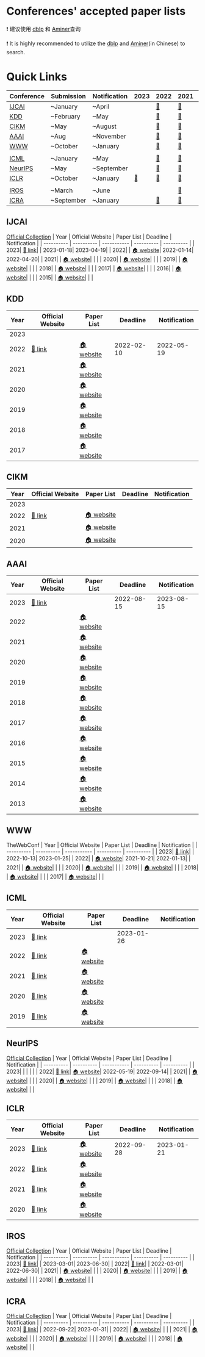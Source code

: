# Conferences' accepted paper lists

❗ 建议使用 [dblp](https://dblp.uni-trier.de/) 和 [Aminer](https://www.aminer.cn/conf)查询

❗ It is highly recommended to utilize the [dblp](https://dblp.uni-trier.de/) and [Aminer](https://www.aminer.cn/conf)(in Chinese) to search.

# Quick Links
| Conference | Submission | Notification | 2023 | 2022 | 2021 | 2020 | 2019 |
| ---------- | ---------- | ------------ | ---- | ---- | ---- | ---- | ---- |
| [IJCAI](#IJCAI) | ~January | ~April |   | [🔗](https://ijcai-22.org/main-track-accepted-papers/) | [🔗](https://ijcai-21.org/program-main-track/) | [🔗](http://static.ijcai.org/2020-accepted_papers.html) | [🔗](https://www.ijcai19.org/accepted-papers.html) | 
| [KDD](#KDD) | ~February | ~May |   | [🔗](https://kdd.org/kdd2022/paperRT.html) | [🔗](https://www.kdd.org/kdd2021/accepted-papers) | [🔗](https://www.kdd.org/kdd2020/accepted-papers) | [🔗](https://www.kdd.org/kdd2019/accepted-papers) | 
| [CIKM](#CIKM) | ~May | ~August |   | [🔗](https://www.cikm2022.org/papers-posters) | [🔗](https://www.cikm2021.org/accepted-papers) | [🔗](https://www.cikm2020.org/index.html@p=1073.html) |   | 
| [AAAI](#AAAI) | ~Aug | ~November |   | [🔗](https://aaai.org/Conferences/AAAI-22/wp-content/uploads/2021/12/AAAI-22_Accepted_Paper_List_Main_Technical_Track.pdf) | [🔗](https://aaai.org/Conferences/AAAI-21/wp-content/uploads/2020/12/AAAI-21_Accepted-Paper-List.Main_.Technical.Track_.pdf) | [🔗](https://aaai.org/Conferences/AAAI-20/wp-content/uploads/2020/01/AAAI-20-Accepted-Paper-List.pdf) | [🔗](https://aaai.org/Conferences/AAAI-19/wp-content/uploads/2018/11/AAAI-19_Accepted_Papers.pdf) | 
| [WWW](#WWW) | ~October | ~January |   | [🔗](https://www2022.thewebconf.org/accepted-papers/) | [🔗](https://www2021.thewebconf.org/program/papers/) | [🔗](https://dl.acm.org/doi/proceedings/10.1145/3366423) | [🔗](https://www2019.thewebconf.org/accepted-papers) | 
| | | | | | | | | 
| [ICML](#ICML) | ~January | ~May |   | [🔗](https://icml.cc/Conferences/2022/Schedule) | [🔗](https://icml.cc/Conferences/2021/Schedule) | [🔗](https://icml.cc/Conferences/2020/Schedule) | [🔗](https://icml.cc/Conferences/2019/Schedule) | 
| [NeurIPS](#NeurIPS) | ~May | ~September |   | [🔗](https://nips.cc/Conferences/2022/Schedule) | [🔗](https://papers.nips.cc/paper/2021) | [🔗](https://papers.nips.cc/paper/2020) | [🔗](https://papers.nips.cc/paper/2019) | 
| [ICLR](#ICLR) | ~October | ~January | [🔗](https://openreview.net/group?id=ICLR.cc/2020/Conference) | [🔗](https://openreview.net/group?id=ICLR.cc/2020/Conference) | [🔗](https://openreview.net/group?id=ICLR.cc/2020/Conference) | [🔗](https://openreview.net/group?id=ICLR.cc/2020/Conference) |   | 
| | | | | | | | | 
| [IROS](#IROS) | ~March | ~June |   |   | [🔗](https://ieeexplore.ieee.org/xpl/conhome/9635848/proceeding) | [🔗](https://ieeexplore.ieee.org/xpl/conhome/9340668/proceeding) | [🔗](https://ieeexplore.ieee.org/xpl/conhome/8957008/proceeding) | 
| [ICRA](#ICRA) | ~September | ~January |   | [🔗](https://ieeexplore.ieee.org/xpl/conhome/9811522/proceeding) | [🔗](https://ieeexplore.ieee.org/xpl/conhome/9560720/proceeding) | [🔗](https://ieeexplore.ieee.org/xpl/conhome/9187508/proceeding) | [🔗](https://ieeexplore.ieee.org/xpl/conhome/8780387/proceeding) | 



## IJCAI
[Official Collection](https://www.ijcai.org/past_proceedings)
| Year | Official Website |  Paper List | Deadline | Notification |
| ---------- | ---------- | ----------- | ---------- | ---------- |
| 2023| [🔗 link](https://ijcai-23.org/)|  | 2023-01-18| 2023-04-19|
| 2022|  | [🏠 website](https://ijcai-22.org/main-track-accepted-papers/)| 2022-01-14| 2022-04-20|
| 2021|  | [🏠 website](https://ijcai-21.org/program-main-track/)| | |
| 2020|  | [🏠 website](http://static.ijcai.org/2020-accepted_papers.html)| | |
| 2019|  | [🏠 website](https://www.ijcai19.org/accepted-papers.html)| | |
| 2018|  | [🏠 website](https://www.ijcai-18.org/accepted-papers/index.html)| | |
| 2017|  | [🏠 website](https://ijcai-17.org/accepted-papers.html)| | |
| 2016|  | [🏠 website](https://www.ijcai.org/proceedings/2016)| | |
| 2015|  | [🏠 website](https://www.ijcai.org/Proceedings/2015)| | |



## KDD
| Year | Official Website |  Paper List | Deadline | Notification |
| ---------- | ---------- | ----------- | ---------- | ---------- |
| 2023|  |  | | |
| 2022| [🔗 link](https://kdd.org/kdd2022/index.html)| [🏠 website](https://kdd.org/kdd2022/paperRT.html)| 2022-02-10| 2022-05-19|
| 2021|  | [🏠 website](https://www.kdd.org/kdd2021/accepted-papers)| | |
| 2020|  | [🏠 website](https://www.kdd.org/kdd2020/accepted-papers)| | |
| 2019|  | [🏠 website](https://www.kdd.org/kdd2019/accepted-papers)| | |
| 2018|  | [🏠 website](https://www.kdd.org/kdd2018/accepted-papers)| | |
| 2017|  | [🏠 website](https://www.kdd.org/kdd2017/accepted-papers)| | |



## CIKM
| Year | Official Website |  Paper List | Deadline | Notification |
| ---------- | ---------- | ----------- | ---------- | ---------- |
| 2023|  |  | | |
| 2022| [🔗 link](https://www.cikm2022.org/)| [🏠 website](https://www.cikm2022.org/papers-posters)| | |
| 2021|  | [🏠 website](https://www.cikm2021.org/accepted-papers)| | |
| 2020|  | [🏠 website](https://www.cikm2020.org/index.html@p=1073.html)| | |



## AAAI
| Year | Official Website |  Paper List | Deadline | Notification |
| ---------- | ---------- | ----------- | ---------- | ---------- |
| 2023| [🔗 link](https://aaai.org/Conferences/AAAI-23/)|  | 2022-08-15| 2023-08-15|
| 2022|  | [🏠 website](https://aaai.org/Conferences/AAAI-22/wp-content/uploads/2021/12/AAAI-22_Accepted_Paper_List_Main_Technical_Track.pdf)| | |
| 2021|  | [🏠 website](https://aaai.org/Conferences/AAAI-21/wp-content/uploads/2020/12/AAAI-21_Accepted-Paper-List.Main_.Technical.Track_.pdf)| | |
| 2020|  | [🏠 website](https://aaai.org/Conferences/AAAI-20/wp-content/uploads/2020/01/AAAI-20-Accepted-Paper-List.pdf)| | |
| 2019|  | [🏠 website](https://aaai.org/Conferences/AAAI-19/wp-content/uploads/2018/11/AAAI-19_Accepted_Papers.pdf)| | |
| 2018|  | [🏠 website](https://aaai.org/Conferences/AAAI-18/wp-content/uploads/2017/12/AAAI-18-Accepted-Paper-List.Web_.pdf)| | |
| 2017|  | [🏠 website](https://www.aaai.org/Conferences/AAAI/2017/aaai17accepted-papers.pdf)| | |
| 2016|  | [🏠 website](https://www.aaai.org/Conferences/AAAI/2016/aaai16accepted-papers.pdf)| | |
| 2015|  | [🏠 website](https://www.aaai.org/Conferences/AAAI/2015/iaai15accepted-papers.pdf)| | |
| 2014|  | [🏠 website](https://www.aaai.org/Conferences/AAAI/2014/aaai14accepts.php)| | |
| 2013|  | [🏠 website](https://www.aaai.org/Conferences/AAAI/2013/aaai13accepts.php)| | |



## WWW
TheWebConf
| Year | Official Website |  Paper List | Deadline | Notification |
| ---------- | ---------- | ----------- | ---------- | ---------- |
| 2023| [🔗 link](https://www2023.thewebconf.org/)|  | 2022-10-13| 2023-01-25|
| 2022|  | [🏠 website](https://www2022.thewebconf.org/accepted-papers/)| 2021-10-21| 2022-01-13|
| 2021|  | [🏠 website](https://www2021.thewebconf.org/program/papers/)| | |
| 2020|  | [🏠 website](https://dl.acm.org/doi/proceedings/10.1145/3366423)| | |
| 2019|  | [🏠 website](https://www2019.thewebconf.org/accepted-papers)| | |
| 2018|  | [🏠 website](https://dl.acm.org/doi/proceedings/10.5555/3178876)| | |
| 2017|  | [🏠 website](https://dl.acm.org/doi/proceedings/10.1145/3308558)| | |



## ICML
| Year | Official Website |  Paper List | Deadline | Notification |
| ---------- | ---------- | ----------- | ---------- | ---------- |
| 2023| [🔗 link](https://icml.cc/Conferences/2023)|  | 2023-01-26| |
| 2022| [🔗 link](https://icml.cc/Conferences/2022)| [🏠 website](https://icml.cc/Conferences/2022/Schedule)| | |
| 2021| [🔗 link](https://icml.cc/Conferences/2021)| [🏠 website](https://icml.cc/Conferences/2021/Schedule)| | |
| 2020| [🔗 link](https://icml.cc/Conferences/2020)| [🏠 website](https://icml.cc/Conferences/2020/Schedule)| | |
| 2019| [🔗 link](https://icml.cc/Conferences/2019)| [🏠 website](https://icml.cc/Conferences/2019/Schedule)| | |



## NeurIPS
[Official Collection](https://papers.nips.cc/)
| Year | Official Website |  Paper List | Deadline | Notification |
| ---------- | ---------- | ----------- | ---------- | ---------- |
| 2023|  |  | | |
| 2022| [🔗 link](https://nips.cc/Conferences/2022)| [🏠 website](https://nips.cc/Conferences/2022/Schedule)| 2022-05-19| 2022-09-14|
| 2021|  | [🏠 website](https://papers.nips.cc/paper/2021)| | |
| 2020|  | [🏠 website](https://papers.nips.cc/paper/2020)| | |
| 2019|  | [🏠 website](https://papers.nips.cc/paper/2019)| | |
| 2018|  | [🏠 website](https://papers.nips.cc/paper/2018)| | |



## ICLR
| Year | Official Website |  Paper List | Deadline | Notification |
| ---------- | ---------- | ----------- | ---------- | ---------- |
| 2023| [🔗 link](https://iclr.cc/Conferences/2023)| [🏠 website](https://openreview.net/group?id=ICLR.cc/2020/Conference)| 2022-09-28| 2023-01-21|
| 2022| [🔗 link](https://iclr.cc/Conferences/2022)| [🏠 website](https://openreview.net/group?id=ICLR.cc/2020/Conference)| | |
| 2021| [🔗 link](https://iclr.cc/Conferences/2021)| [🏠 website](https://openreview.net/group?id=ICLR.cc/2020/Conference)| | |
| 2020| [🔗 link](https://iclr.cc/Conferences/2020)| [🏠 website](https://openreview.net/group?id=ICLR.cc/2020/Conference)| | |



## IROS
[Official Collection](https://ieeexplore.ieee.org/xpl/conhome/1000393/all-proceedings)
| Year | Official Website |  Paper List | Deadline | Notification |
| ---------- | ---------- | ----------- | ---------- | ---------- |
| 2023| [🔗 link](https://ieee-iros.org/)|  | 2023-03-01| 2023-06-30|
| 2022| [🔗 link](https://iros2022.org/)|  | 2022-03-01| 2022-06-30|
| 2021|  | [🏠 website](https://ieeexplore.ieee.org/xpl/conhome/9635848/proceeding)| | |
| 2020|  | [🏠 website](https://ieeexplore.ieee.org/xpl/conhome/9340668/proceeding)| | |
| 2019|  | [🏠 website](https://ieeexplore.ieee.org/xpl/conhome/8957008/proceeding)| | |
| 2018|  | [🏠 website](https://ieeexplore.ieee.org/xpl/conhome/8574473/proceeding)| | |



## ICRA
[Official Collection](https://ieeexplore.ieee.org/xpl/conhome/1000639/all-proceedings)
| Year | Official Website |  Paper List | Deadline | Notification |
| ---------- | ---------- | ----------- | ---------- | ---------- |
| 2023| [🔗 link](https://www.icra2023.org/welcome)|  | 2022-09-22| 2023-01-31|
| 2022|  | [🏠 website](https://ieeexplore.ieee.org/xpl/conhome/9811522/proceeding)| | |
| 2021|  | [🏠 website](https://ieeexplore.ieee.org/xpl/conhome/9560720/proceeding)| | |
| 2020|  | [🏠 website](https://ieeexplore.ieee.org/xpl/conhome/9187508/proceeding)| | |
| 2019|  | [🏠 website](https://ieeexplore.ieee.org/xpl/conhome/8780387/proceeding)| | |
| 2018|  | [🏠 website](https://ieeexplore.ieee.org/xpl/conhome/8449910/proceeding)| | |



